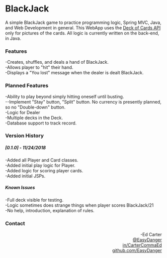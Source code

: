 # BlackJack
A simple BlackJack game to practice programming logic, Spring MVC, Java, and Web Development in general. This WebApp uses the <a href="https://deckofcardsapi.com">Deck of Cards API</a> only for pictures of the cards. All logic is currently written on the back-end, in Java.

### Features
-Creates, shuffles, and deals a hand of BlackJack.<br>
-Allows player to "hit" their hand.<br>
-Displays a "You lost" message when the dealer is dealt BlackJack.<br>

### Planned Features
-Ability to play beyond simply hitting oneself until busting.<br>
--Implement "Stay" button, "Split" button. No currency is presently planned, so no "Double-down" button.<br>
-Logic for Dealer<br>
-Multiple decks in the Deck.<br>
-Database support to track record.

### Version History

##### [0.1.0] - 11/24/2018
-Added all Player and Card classes.<br>
-Added initial play logic for Player.<br>
-Added logic for scoring player cards.<br>
-Added initial JSPs.
##### Known Issues
-Full deck visible for testing.<br>
-Logic sometimes does strange things when player scores BlackJack/21<br>
-No help, introduction, explanation of rules.<br>

### Contact
<div align="right">-Ed Carter</div> 
<a href="https://twitter.com/EasyDanger"><div align="right">@EasyDanger</div></a>
<a href="https://linkedin.com/in/CarterCommaEd"><div align="right">in/CarterCommaEd </div></a>
<a href="https://github.com/EasyDanger"><div align="right">github.com/EasyDanger</div></a>
